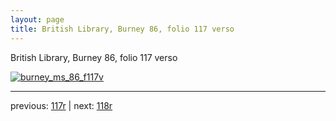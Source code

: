 ```yaml
---
layout: page
title: British Library, Burney 86, folio 117 verso
---
```


British Library, Burney 86, folio 117 verso

[![burney_ms_86_f117v](http://www.homermultitext.org/iipsrv?IIIF=/project/homer/pyramidal/deepzoom/bl/burney86imgs/v1/burney_ms_86_f117v.tif/full/800,/0/default.jpg)](http://www.homermultitext.org/ict2/?urn=urn:cite2:bl:burney86imgs.v1:burney_ms_86_f117v) 

---

previous:  [117r](../117r/) | next: [118r](../118r/)